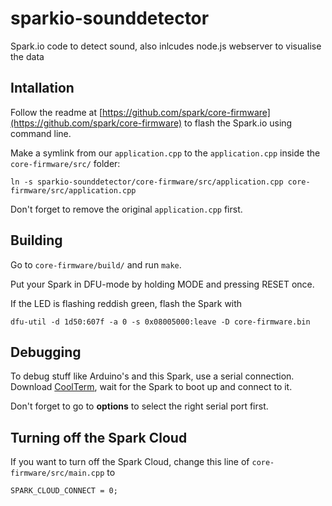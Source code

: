 sparkio-sounddetector
=====================

Spark.io code to detect sound, also inlcudes node.js webserver to visualise the data


## Intallation

Follow the readme at [https://github.com/spark/core-firmware](https://github.com/spark/core-firmware) to flash the Spark.io using command line.

Make a symlink from our ```application.cpp``` to the  ```application.cpp``` inside the ```core-firmware/src/``` folder:

    ln -s sparkio-sounddetector/core-firmware/src/application.cpp core-firmware/src/application.cpp 

Don't forget to remove the original ```application.cpp``` first.

## Building

Go to ```core-firmware/build/``` and run ```make```.

Put your Spark in DFU-mode by holding MODE and pressing RESET once.

If the LED is flashing reddish green, flash the Spark with

    dfu-util -d 1d50:607f -a 0 -s 0x08005000:leave -D core-firmware.bin

## Debugging

To debug stuff like Arduino's and this Spark, use a serial connection. Download [CoolTerm](http://freeware.the-meiers.org/), wait for the Spark to boot up and connect to it.

Don't forget to go to __options__ to select the right serial port first.

## Turning off the Spark Cloud

If you want to turn off the Spark Cloud, change this line of ```core-firmware/src/main.cpp``` to

    SPARK_CLOUD_CONNECT = 0;
